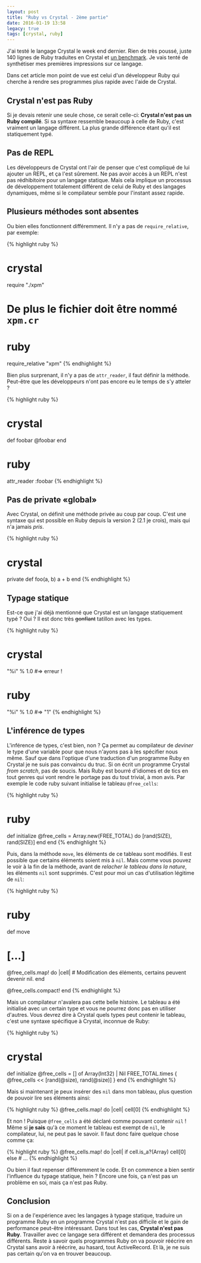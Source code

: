 ```yaml
---
layout: post
title: "Ruby vs Crystal - 2ème partie"
date: 2016-01-19 13:58
legacy: true
tags: [crystal, ruby]
---
```



J'ai testé le langage Crystal le week end dernier. Rien de très poussé, juste
140 lignes de Ruby traduites en Crystal et [un benchmark](/blog/2016/01/19/ruby-vs-crystal/). Je vais tenté de
synthétiser mes premières impressions sur ce langage.

Dans cet article
mon point de vue est celui d'un développeur Ruby qui cherche à rendre
ses programmes plus rapide avec l'aide de Crystal.

## Crystal n'est pas Ruby

Si je devais retenir une seule chose, ce serait celle-ci: **Crystal n'est pas un
Ruby compilé**.  Si sa syntaxe ressemble beaucoup à celle de Ruby,
c'est vraiment un langage différent. La plus grande différence étant qu'il est
statiquement typé.

<!-- more -->

## Pas de REPL

Les développeurs de Crystal ont l'air de penser que c'est compliqué de lui
ajouter un REPL, et ça l'est sûrement. Ne pas avoir accès à un REPL n'est pas
rédhibitoire pour un langage statique. Mais cela implique un processus de
développement totalement différent de celui de Ruby et des langages dynamiques,
même si le compilateur semble pour l'instant assez rapide.

## Plusieurs méthodes sont absentes

Ou bien elles fonctionnent différemment. Il n'y a pas de `require_relative`, par
exemple:

{% highlight ruby %}
# crystal
require "./xpm"
# De plus le fichier doit être nommé `xpm.cr`

# ruby
require_relative "xpm"
{% endhighlight %}

Bien plus surprenant, il n'y a pas de `attr_reader`, il faut définir la méthode.
Peut-être que les développeurs n'ont pas encore eu le temps de s'y atteler ?

{% highlight ruby %}
# crystal
def foobar
  @foobar
end

# ruby
attr_reader :foobar
{% endhighlight %}

## Pas de private «global»

Avec Crystal, on définit une méthode privée au coup par coup.
C'est une syntaxe qui est possible en Ruby depuis la version 2 (2.1 je crois),
mais qui n'a jamais *pris*.

{% highlight ruby %}
# crystal
private def foo(a, b)
  a + b
end
{% endhighlight %}

## Typage statique

Est-ce que j'ai déjà mentionné que Crystal est un langage statiquement typé ?
Oui ?
Il est donc très <strike>gonflant</strike> tatillon avec les types.

{% highlight ruby %}
# crystal
"%i" % 1.0   #=> erreur !

# ruby
"%i" % 1.0   #=> "1"
{% endhighlight %}

## L'inférence de types

L'inférence de types, c'est bien, non ? Ça permet au compilateur de *deviner* le
type d'une variable pour que nous n'ayons pas à les spécifier nous même. Sauf
que dans l'optique d'une traduction d'un programme Ruby en Crystal je ne suis
pas convaincu du truc. Si on écrit un programme Crystal *from scratch*, pas de
soucis. Mais Ruby est bourré d'idiomes et de tics en tout genres qui vont
rendre le portage pas du tout trivial, à mon avis. Par exemple le code ruby
suivant initialise le tableau `@free_cells`:

{% highlight ruby %}
# ruby
def initialize
  @free_cells = Array.new(FREE_TOTAL) do
    [rand(SIZE), rand(SIZE)]
  end
end
{% endhighlight %}

Puis, dans la méthode `move`, les éléments de ce tableau sont modifiés. Il est
possible que certains éléments soient mis à `nil`. Mais comme vous pouvez le
voir à la fin de la méthode, avant de *relacher le tableau dans la nature*,
les éléments `nil` sont supprimés. C'est pour moi un cas d'utilisation
légitime de `nil`:

{% highlight ruby %}
# ruby
def move
  # [...]
  @free_cells.map! do |cell|
    # Modification des éléments, certains peuvent devenir nil.
  end

  @free_cells.compact!
end
{% endhighlight %}

Mais un compilateur n'avalera pas cette belle histoire. Le tableau a été
initialisé avec un certain type et vous ne pourrez donc pas en utiliser
d'autres. Vous devrez dire à Crystal quels types peut contenir le tableau,
c'est une syntaxe spécifique à Crystal, inconnue de Ruby:

{% highlight ruby %}
# crystal
def initialize
    @free_cells = [] of Array(Int32) | Nil
    FREE_TOTAL.times { @free_cells << [rand(@size), rand(@size)] }
end
{% endhighlight %}

Mais si maintenant je peux insérer des `nil` dans mon tableau, plus question de
pouvoir lire ses éléments ainsi:

{% highlight ruby %}
@free_cells.map! do |cell|
  cell[0]
{% endhighlight %}

Et non ! Puisque `@free_cells` a été déclaré comme pouvant contenir `nil` !
Même si **je sais** qu'à ce moment le tableau est exempt de `nil`, le
compilateur, lui, ne peut pas le savoir.
Il faut donc faire quelque chose comme ça:

{% highlight ruby %}
@free_cells.map! do |cell|
  if cell.is_a?(Array)
    cell[0]
  else
    # ...
{% endhighlight %}

Ou bien il faut repenser différemment le code. Et on commence a bien sentir
l'influence du typage statique, hein ? Encore une fois, ça n'est pas un
problème en soi, mais ça n'est pas Ruby.

## Conclusion

Si on a de l'expérience avec les langages à typage statique, traduire un
programme Ruby en un programme Crystal n'est pas difficile et le gain de
performance peut-être intéressant.
Dans tout les cas, **Crystal n'est pas Ruby**. Travailler avec ce langage sera
différent et demandera des processus différents.
Reste à savoir quels programmes Ruby on va pouvoir réécrire en Crystal sans
avoir à réécrire, au hasard, tout ActiveRecord. Et là, je ne suis pas certain
qu'on va en trouver beaucoup.


